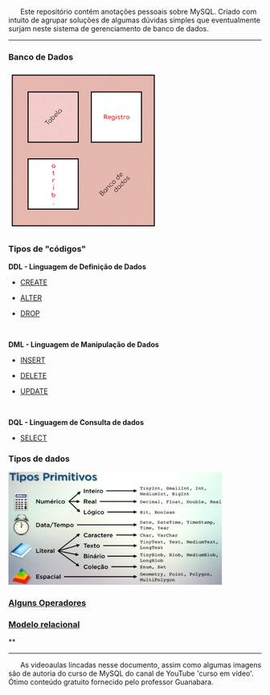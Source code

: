 &nbsp; &nbsp; &nbsp; Este repositório contém anotações pessoais sobre MySQL. Criado com intuito de agrupar soluções de algumas dúvidas simples que eventualmente surjam neste sistema de gerenciamento de banco de dados.  
***

### Banco de Dados

<img src="imagens/estrutura-db.gif" width="300" height="320">  

### Tipos de "códigos" 

**DDL - Linguagem de Definição de Dados**

* [CREATE](comandos/criar.sql "Clique para ver algumas utilizações desse \"comando\"")  

* [ALTER](comandos/conferir.sql "Clique para ver algumas utilizações desse \"comando\"")  

* [DROP](comandos/conferir.sql "Clique para ver algumas utilizações desse \"comando\"")  

<br>

**DML - Linguagem de Manipulação de Dados**

* [INSERT](comandos/conferir.sql "Clique para ver algumas utilizações desse \"comando\"")  

* [DELETE](comandos/conferir.sql "Clique para ver algumas utilizações desse \"comando\"")  

* [UPDATE](comandos/conferir.sql "Clique para ver algumas utilizações desse \"comando\"")

<br>

**DQL - Linguagem de Consulta de dados**

* [SELECT](comandos/conferir.sql "Clique para ver algumas utilizações desse \"comando\"")

### Tipos de dados

<img src="imagens/tipos-primitivos.gif" width="425" height="225">  

### [Alguns Operadores](comandos/conferir.sql "Clique para ver algumas utilizações desse \"comando\"")


### [Modelo relacional](comandos/conferir.sql "Clique para ver algumas utilizações desse \"comando\"")

**  

*** 
&nbsp; &nbsp; &nbsp; As videoaulas lincadas nesse documento, assim como algumas imagens são de autoria do curso de MySQL do canal de YouTube 'curso em vídeo'. Ótimo conteúdo gratuito fornecido pelo professor Guanabara.  
